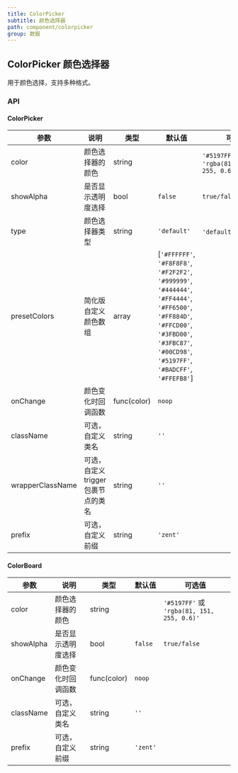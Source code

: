 ```yaml
---
title: ColorPicker
subtitle: 颜色选择器
path: component/colorpicker
group: 数据
---
```


## ColorPicker 颜色选择器

用于颜色选择，支持多种格式。

### API

#### ColorPicker

| 参数            | 说明               | 类型                |  默认值   | 可选值 |
| ------------- | ------------------- | ------------------- | ----------- | --------- |
| color         | 颜色选择器的颜色      | string              |          |   `'#5197FF'` 或  `'rgba(81, 151, 255, 0.6)'`  |
| showAlpha     | 是否显示透明度选择    | bool                | `false`  |   `true/false`     |
| type          | 颜色选择器类型       | string              | `'default'`   |   `'default'`、`'simple'`      |
| presetColors  | 简化版自定义颜色数组  | array | [`'#FFFFFF'`, `'#F8F8F8'`, `'#F2F2F2'`, `'#999999'`, `'#444444'`, `'#FF4444'`, `'#FF6500'`, `'#FF884D'`, `'#FFCD00'`, `'#3FBD00'`, `'#3FBC87'`, `'#00CD98'`, `'#5197FF'`, `'#BADCFF'`, `'#FFEFB8'`] |         |
| onChange      | 颜色变化时回调函数    | func(color)         | `noop`   |         |
| className     | 可选，自定义类名      | string              | `''`     |         |
| wrapperClassName | 可选，自定义trigger包裹节点的类名 | string | `''`    |         |
| prefix        | 可选，自定义前缀      | string              | `'zent'` |         |

#### ColorBoard

| 参数            | 说明               | 类型                |  默认值   | 可选值 |
| ------------- | ------------------- | ------------------- | ----------- | --------- |
| color         | 颜色选择器的颜色      | string              |          |   `'#5197FF'` 或  `'rgba(81, 151, 255, 0.6)'`  |
| showAlpha     | 是否显示透明度选择    | bool                | `false`  |   `true/false`     |
| onChange      | 颜色变化时回调函数    | func(color)         | `noop`   |         |
| className     | 可选，自定义类名      | string              | `''`     |         |
| prefix        | 可选，自定义前缀      | string              | `'zent'` |         |

<style>
	.marginTop10 {
		margin-top: 10px;
	}
</style>

